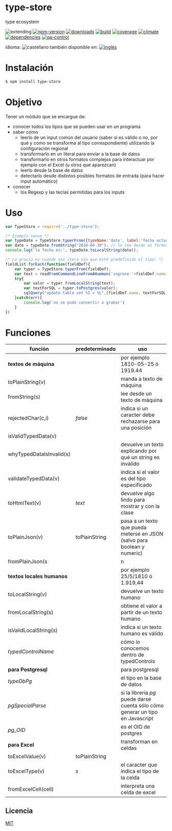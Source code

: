 <!--multilang v0 es:LEEME.md en:README.md -->
# type-store
<!--lang:es-->
type ecosystem
<!--lang:en--]
type ecosystem

[!--lang:*-->

<!-- cucardas -->
![extending](https://img.shields.io/badge/stability-extending-orange.svg)
[![npm-version](https://img.shields.io/npm/v/type-store.svg)](https://npmjs.org/package/type-store)
[![downloads](https://img.shields.io/npm/dm/type-store.svg)](https://npmjs.org/package/type-store)
[![build](https://img.shields.io/travis/codenautas/type-store/master.svg)](https://travis-ci.org/codenautas/type-store)
[![coverage](https://img.shields.io/coveralls/codenautas/type-store/master.svg)](https://coveralls.io/r/codenautas/type-store)
[![climate](https://img.shields.io/codeclimate/github/codenautas/type-store.svg)](https://codeclimate.com/github/codenautas/type-store)
[![dependencies](https://img.shields.io/david/codenautas/type-store.svg)](https://david-dm.org/codenautas/type-store)
[![qa-control](http://codenautas.com/github/codenautas/type-store.svg)](http://codenautas.com/github/codenautas/type-store)

<!--multilang buttons-->

idioma: ![castellano](https://raw.githubusercontent.com/codenautas/multilang/master/img/lang-es.png)
también disponible en:
[![inglés](https://raw.githubusercontent.com/codenautas/multilang/master/img/lang-en.png)](README.md)

<!--lang:es-->
# Instalación
<!--lang:en--]
# Install
[!--lang:*-->
```sh
$ npm install type-store
```

<!--lang:es-->
# Objetivo

Tener un módulo que se encargue de:

  * conocer todos los tipos que se pueden usar en un programa
  * saber cómo
    * leerlo de un input común del usuario (saber si es válido o no, por qué y como se transforma al tipo correspondiente) utilizando la configuración regional
    * transformarlo en un literal para envíar a la base de datos
    * transformarlo en otros formatos complejos para interactuar por ejemplo con el Excel (u otros que aparezcan)
    * leerlo desde la base de datos
    * detectarlo desde distintos posibles formatos de entrada (para hacer input automático)
  * conocer
    * los Regexp y las teclas permitidas para los inputs

<!--lang:en--]
# Goal

<!--lang:es-->
# Uso

```js
var TypeStore = require('../type-store');

/* Ejemplo sonso */
var typeDate = TypeStore.typerFrom({typeName:'date', label:'fecha actual', name:'fecha'})
var date = typeDate.fromString("2018-04-30"); // lo lee desde un formato canónico (no humano)
console.log('la fecha es:', typeDate.toLocalString(date));

/* La gracia es cuando uno itera sin que esté predefinido el tipo: */
fieldList.forEach(function(fieldDef){
    var typer = TypeStore.typerFrom(fieldDef);
    var text = readFromCommandLineFromAHumman('ingrese '+fieldDef.name);
    try{
        var valor = typer.fromLocalString(text);
        var textForSQL = typer.toPostgres(valor);
        sqlQuery("update table set %I = %L",[fieldDef.name, textForSQL]);
    }catch(err){
        console.log('no se pudo convertir o grabar')
    }
})

```

<!--lang:en--]
# Usage
<!--lang:es-->
# Funciones

función                 |predeterminado | uso
------------------------|---------------|-------------------------------
**textos de máquina**   |               |por ejemplo 1810-05-25 ó 1919.44
toPlainString(v)        |               |manda a texto de máquina
fromString(s)           |               |lee desde un texto de máquina
rejectedChar(c,i)       |*false*        |indica si un caracter debe rechazarse para una posición
isValidTypedData(v)     |               |
whyTypedDataIsInvalid(s)|               |devuelve un texto explicando por qué un string es inválido
validateTypedData(v)    |               |indica si el valor es del tipo especificado
toHtmlText(v)           |*<span class=...>text</span>*|devuelve algo lindo para mostrar y con la clase
toPlainJson(v)          |toPlainString  |pasa a un texto que pueda meterse en JSON (salvo para boolean y numeric)
fromPlainJson(s||n||b)  |               |recibe un valor obtenido de JSON.parse
**textos locales humanos**|             |por ejemplo 25/5/1810 ó 1.919,44
toLocalString(v)        |               |devuelve un texto humano 
fromLocalString(s)      |               |obtiene el valor a partir de un texto humano
isValidLocalString(s)   |               |indica si un texto humano es válido
*typedControlName*      |               |cómo lo conocemos dentro de typedControls
**para Postgresql**     |               |para postgresql
*typeDbPg*              |               |el tipo en la base de datos
*pgSpecialParse*        |               |si la librería *pg* puede darse cuenta sólo cómo generar un tipo en Javascript
*pg_OID*                |               |es el OID de postgres
**para Excel**          |               |transforman en celdas
toExcelValue(v)         |toPlainString  |
toExcelType(v)          |*s*            |el caracter que indica el tipo de la celda
fromExcelCell(cell)     |               |interpreta una celda de excel


<!--lang:en--]
# Usage
[!--lang:*-->

<!--lang:es-->
## Licencia
<!--lang:en--]
## License
[!--lang:*-->

[MIT](LICENSE)

